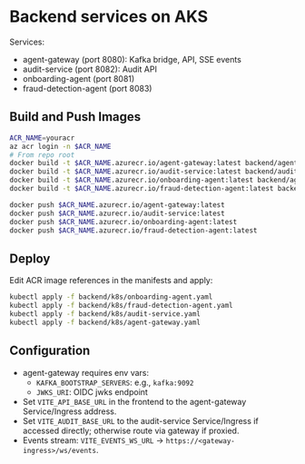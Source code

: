 # Backend services on AKS

Services:
- agent-gateway (port 8080): Kafka bridge, API, SSE events
- audit-service (port 8082): Audit API
- onboarding-agent (port 8081)
- fraud-detection-agent (port 8083)

## Build and Push Images
```bash
ACR_NAME=youracr
az acr login -n $ACR_NAME
# From repo root
docker build -t $ACR_NAME.azurecr.io/agent-gateway:latest backend/agent-gateway
docker build -t $ACR_NAME.azurecr.io/audit-service:latest backend/audit-service
docker build -t $ACR_NAME.azurecr.io/onboarding-agent:latest backend/agents/onboarding-agent
docker build -t $ACR_NAME.azurecr.io/fraud-detection-agent:latest backend/agents/fraud-detection-agent

docker push $ACR_NAME.azurecr.io/agent-gateway:latest
docker push $ACR_NAME.azurecr.io/audit-service:latest
docker push $ACR_NAME.azurecr.io/onboarding-agent:latest
docker push $ACR_NAME.azurecr.io/fraud-detection-agent:latest
```

## Deploy
Edit ACR image references in the manifests and apply:
```bash
kubectl apply -f backend/k8s/onboarding-agent.yaml
kubectl apply -f backend/k8s/fraud-detection-agent.yaml
kubectl apply -f backend/k8s/audit-service.yaml
kubectl apply -f backend/k8s/agent-gateway.yaml
```

## Configuration
- agent-gateway requires env vars:
  - `KAFKA_BOOTSTRAP_SERVERS`: e.g., `kafka:9092`
  - `JWKS_URI`: OIDC jwks endpoint
- Set `VITE_API_BASE_URL` in the frontend to the agent-gateway Service/Ingress address.
- Set `VITE_AUDIT_BASE_URL` to the audit-service Service/Ingress if accessed directly; otherwise route via gateway if proxied.
- Events stream: `VITE_EVENTS_WS_URL` → `https://<gateway-ingress>/ws/events`. 